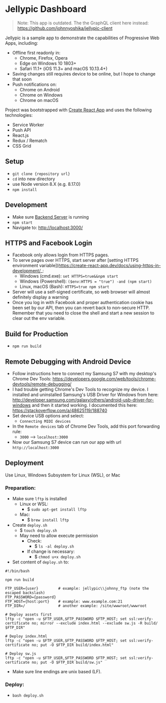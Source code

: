 # Jellypic Dashboard

>Note: This app is outdated. The the GraphQL client  here instead: https://github.com/johnnyoshika/jellypic-client

Jellypic is a sample app to demonstrate the capabilities of Progressive Web Apps, including:
* Offline first readonly in:
  * Chrome, Firefox, Opera
  * Edge on Windows 10 1803+
  * Safari 11.1+ (iOS 11.3+ and macOS 10.13.4+)
* Saving changes still requires device to be online, but I hope to change that soon
* Push notifications on:
  * Chrome on Android
  * Chrome on Windows
  * Chrome on macOS

Project was bootstrapped with [Create React App](https://github.com/facebookincubator/create-react-app) and uses the following technologies:
* Service Worker
* Push API
* React.js
* Redux / Rematch
* CSS Grid

## Setup
* `git clone {repository url}`
* `cd` into new directory
* use Node version 8.X (e.g. 8.17.0)
* `npm install`

## Development
* Make sure [Backend Server](https://github.com/johnnyoshika/jellypic) is running
* `npm start`
* Navigate to: [http://localhost:3000/](http://localhost:3000/)

## HTTPS and Facebook Login
* Facebook only allows login from HTTPS pages.
* To serve pages over HTTPS, start server after [setting HTTPS environment variable])https://create-react-app.dev/docs/using-https-in-development/_:
  * Windows (cmd.exe): `set HTTPS=true&&npm start`
  * Windows (Powershell): `($env:HTTPS = "true") -and (npm start)`
  * Linux, macOS (Bash): `HTTPS=true npm start`
* Server will use a self-signed certificate, so web browser will almost definitely display a warning
* Once you log in with Facebook and proper authentication cookie has been set by our API, then you can revert back to non-secure HTTP. Remember that you need to close the shell and start a new session to clear out the env variable.

## Build for Production
* `npm run build`

## Remote Debugging with Android Device
* Follow instructions here to connect my Samsung S7 with my desktop's Chrome Dev Tools: https://developers.google.com/web/tools/chrome-devtools/remote-debugging/
* I had trouble getting Chrome's Dev Tools to recognize my device. I installed and uninstalled Samsung's USB Driver for Windows from here: http://developer.samsung.com/galaxy/others/android-usb-driver-for-windows and then it started working. I documented this here: https://stackoverflow.com/a/48625119/188740
* Set device USB options and select:
  * `Connecting MIDI devices`
* In the `Remote devices` tab of Chrome Dev Tools, add this port forwarding rule:
  * `3000` --> `localhost:3000`
* Now our Samsung S7 device can run our app with url `http://localhost:3000`

## Deployment
Use Linux, Windows Subsystem for Linux (WSL), or Mac
### Preparation:
* Make sure `lftp` is installed
  * Linux or WSL:
    * $ `sudo apt-get install lftp`
  * Mac:
    * $ `brew install lftp`
* Create `deploy.sh`
  * $ `touch deploy.sh`
  * May need to allow execute permission
    * Check:
      * $ `ls -al deploy.sh`
    * If change is necessary:
      * $ `chmod u+x deploy.sh`
* Set content of `deploy.sh` to:

```
#!/bin/bash

npm run build

FTP_USER={user}         # example: jellypic\\johnny_ftp (note the escaped backslash)
FTP_PASSWORD={password}
FTP_HOST={host:port}    # example: www.example.com:21
FTP_DIR=/               # another example: /site/wwwroot/wwwroot

# Deploy assets first
lftp -c "open -u $FTP_USER,$FTP_PASSWORD $FTP_HOST; set ssl:verify-certificate no; mirror --exclude index.html --exclude sw.js -R build/ $FTP_DIR"

# Deploy index.html
lftp -c "open -u $FTP_USER,$FTP_PASSWORD $FTP_HOST; set ssl:verify-certificate no; put -O $FTP_DIR build/index.html"

# Deploy sw.js
lftp -c "open -u $FTP_USER,$FTP_PASSWORD $FTP_HOST; set ssl:verify-certificate no; put -O $FTP_DIR build/sw.js"
```
* Make sure line endings are unix based (LF).

### Deploy:
* `bash deploy.sh`